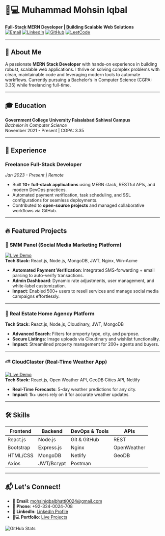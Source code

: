 # 👨💻 Muhammad Mohsin Iqbal  
**Full-Stack MERN Developer | Building Scalable Web Solutions**  
[![Email](https://img.shields.io/badge/-Email-%23EA4335?style=flat&logo=gmail&logoColor=white)](mailto:mohsiniqbalbhatti0024@gmail.com)
[![LinkedIn](https://img.shields.io/badge/-LinkedIn-%230A66C2?style=flat&logo=linkedin)](https://linkedin.com/in/your-linkedin)
[![GitHub](https://img.shields.io/badge/-GitHub-%23181717?style=flat&logo=github)](https://github.com/your-github)
[![LeetCode](https://img.shields.io/badge/-LeetCode-%23FFA116?style=flat&logo=leetcode)](https://leetcode.com/your-leetcode)

---

## 🚀 About Me  
A passionate **MERN Stack Developer** with hands-on experience in building robust, scalable web applications. I thrive on solving complex problems with clean, maintainable code and leveraging modern tools to automate workflows. Currently pursuing a Bachelor’s in Computer Science (CGPA: 3.35) while freelancing full-time.

---

## 🎓 Education  
**Government College University Faisalabad Sahiwal Campus**  
*Bachelor in Computer Science*  
November 2021 - Present | CGPA: 3.35  

---

## 💼 Experience  
### **Freelance Full-Stack Developer**  
*Jan 2023 - Present | Remote*  
- Built **10+ full-stack applications** using MERN stack, RESTful APIs, and modern DevOps practices.  
- Automated payment verification, task scheduling, and SSL configurations for seamless deployments.  
- Contributed to **open-source projects** and managed collaborative workflows via GitHub.  

---

## 🔥 Featured Projects  

### 🚀 **SMM Panel (Social Media Marketing Platform)**  
[![Live Demo](https://img.shields.io/badge/Live-Demo-%2300C7B7?style=flat)](https://pakboosterz.com/)  
**Tech Stack:** React.js, Node.js, MongoDB, JWT, Nginx, Win-Acme  
- **Automated Payment Verification**: Integrated SMS-forwarding + email parsing to auto-verify transactions.  
- **Admin Dashboard**: Dynamic rate adjustments, user management, and white-label customization.  
- **Impact**: Enabled 500+ users to resell services and manage social media campaigns effortlessly.  

---

### 🏡 **Real Estate Home Agency Platform**  
**Tech Stack:** React.js, Node.js, Cloudinary, JWT, MongoDB  
- **Advanced Search**: Filters for property type, city, and purpose.  
- **Secure Listings**: Image uploads via Cloudinary and wishlist functionality.  
- **Impact**: Streamlined property management for 200+ agents and buyers.  

---

### ⛅ **CloudClaster (Real-Time Weather App)**  
[![Live Demo](https://img.shields.io/badge/Live-Demo-%2300C7B7?style=flat)](https://cloudclaster.netlify.app/)  
**Tech Stack:** React.js, Open Weather API, GeoDB Cities API, Netlify  
- **Real-Time Forecasts**: 5-day weather predictions for any city.  
- **Impact**: 1k+ users rely on it for accurate weather updates.  

---

## 🛠️ Skills  
| **Frontend** | **Backend** | **DevOps & Tools** | **APIs** |  
|--------------|-------------|---------------------|----------|  
| React.js     | Node.js     | Git & GitHub        | REST     |  
| Bootstrap    | Express.js  | Nginx               | OpenWeather |  
| HTML/CSS     | MongoDB     | Netlify             | GeoDB    |  
| Axios        | JWT/Bcrypt  | Postman             |          |  

---

## 📬 Let's Connect!  
- 📧 **Email**: [mohsiniqbalbhatti0024@gmail.com](mailto:mohsiniqbalbhatti0024@gmail.com)  
- 📱 **Phone**: +92-324-0024-708  
- 💼 **LinkedIn**: [LinkedIn Profile](https://linkedin.com/in/your-linkedin)  
- 👨💻 **Portfolio**: [Live Projects](#-featured-projects)  

![GitHub Stats](https://github-readme-stats.vercel.app/api?username=your-github&show_icons=true&theme=radical)
